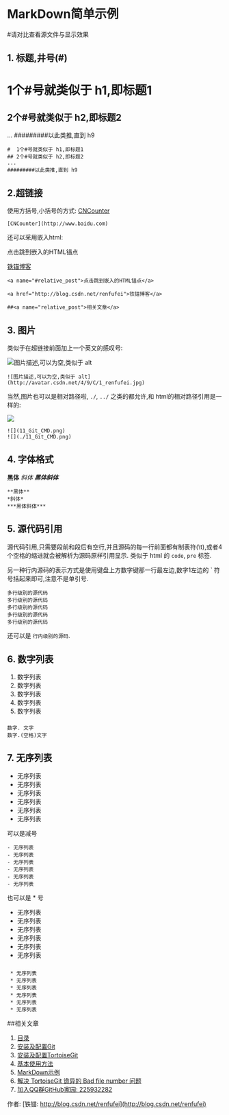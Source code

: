 MarkDown简单示例
==

#请对比查看源文件与显示效果

## 1. 标题,井号(#)

#  1个#号就类似于 h1,即标题1
## 2个#号就类似于 h2,即标题2
...
#########以此类推,直到 h9

	#  1个#号就类似于 h1,即标题1
	## 2个#号就类似于 h2,即标题2
	...
	#########以此类推,直到 h9

## 2.超链接

使用方括号,小括号的方式: [CNCounter](http://www.baidu.com)

	[CNCounter](http://www.baidu.com)

还可以采用嵌入html:


<a name="#relative_post">点击跳到嵌入的HTML锚点</a>

<a href="http://blog.csdn.net/renfufei">铁锚博客</a>


	<a name="#relative_post">点击跳到嵌入的HTML锚点</a>
	
	<a href="http://blog.csdn.net/renfufei">铁锚博客</a>
	
	##<a name="relative_post">相关文章</a>

## 3. 图片

类似于在超链接前面加上一个英文的感叹号:

![图片描述,可以为空,类似于 alt](http://avatar.csdn.net/4/9/C/1_renfufei.jpg)

	![图片描述,可以为空,类似于 alt](http://avatar.csdn.net/4/9/C/1_renfufei.jpg)

当然,图片也可以是相对路径啦, `./`, `../` 之类的都允许,和 html的相对路径引用是一样的:

![](11_Git_CMD.png)

	![](11_Git_CMD.png)
	![](./11_Git_CMD.png)


## 4. 字体格式

**黑体**
*斜体*
***黑体斜体***

	**黑体**
	*斜体*
	***黑体斜体***


## 5. 源代码引用

源代码引用,只需要段前和段后有空行,并且源码的每一行前面都有制表符(\t),或者4个空格的缩进就会被解析为源码原样引用显示. 类似于  html 的 `code`, `pre` 标签.

另一种行内源码的表示方式是使用键盘上方数字键那一行最左边,数字1左边的 ` 符号括起来即可,注意不是单引号.

	多行级别的源代码
	多行级别的源代码
	多行级别的源代码
	多行级别的源代码
	多行级别的源代码

还可以是 `行内级别的源码`.

## 6. 数字列表

1. 数字列表
1. 数字列表
1. 数字列表
1. 数字列表
1. 数字列表

####

	数字. 文字
	数字.(空格)文字


## 7. 无序列表

- 无序列表
- 无序列表
- 无序列表
- 无序列表
- 无序列表
- 无序列表

可以是减号


	- 无序列表
	- 无序列表
	- 无序列表
	- 无序列表
	- 无序列表
	- 无序列表

也可以是 * 号

* 无序列表
* 无序列表
* 无序列表
* 无序列表
* 无序列表
* 无序列表

###

	 * 无序列表
	 * 无序列表
	 * 无序列表
	 * 无序列表
	 * 无序列表
	 * 无序列表

##<a name="relative_post">相关文章</a>

1. [目录](GitHelp.md)
1. [安装及配置Git](01_GitInstall.md)
1. [安装及配置TortoiseGit](02_TortoiseGit.md)
1. [基本使用方法](03_Usage.md)
1. [MarkDown示例](04_MarkDownDemo.md)
1. [解决 TortoiseGit 诡异的 Bad file number 问题](05_BadFileNumber.md)
1. [加入QQ群GitHub家园: 225932282](http://jq.qq.com/?_wv=1027&k=WHbwkD)




作者: [铁锚: http://blog.csdn.net/renfufei](http://blog.csdn.net/renfufei)
